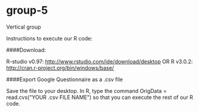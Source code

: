 group-5
=======

Vertical group

Instructions to execute our R code:

####Download:

R-studio v0.97: http://www.rstudio.com/ide/download/desktop
OR
R v3.0.2: http://cran.r-project.org/bin/windows/base/


####Export Google Questionnaire as a .csv file

Save the file to your desktop. In R, type the command OrigData = read.cvs("YOUR .csv FILE NAME") so that you can execute the rest of our R code. 
